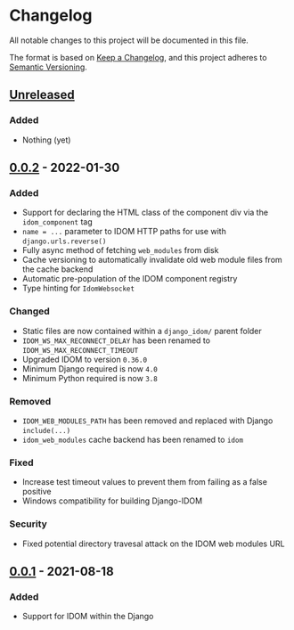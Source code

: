 # Changelog

All notable changes to this project will be documented in this file.

The format is based on [Keep a Changelog](https://keepachangelog.com/en/1.0.0/),
and this project adheres to [Semantic Versioning](https://semver.org/spec/v2.0.0.html).

<!--
Types of changes are to be listed in this order
    - "Added" for new features.
    - "Changed" for changes in existing functionality.
    - "Deprecated" for soon-to-be removed features.
    - "Removed" for now removed features.
    - "Fixed" for any bug fixes.
    - "Security" in case of vulnerabilities.
 -->

## [Unreleased]

### Added

- Nothing (yet)

## [0.0.2] - 2022-01-30

### Added

- Support for declaring the HTML class of the component div via the `idom_component` tag
- `name = ...` parameter to IDOM HTTP paths for use with `django.urls.reverse()`
- Fully async method of fetching `web_modules` from disk
- Cache versioning to automatically invalidate old web module files from the cache backend
- Automatic pre-population of the IDOM component registry
- Type hinting for `IdomWebsocket`

### Changed

- Static files are now contained within a `django_idom/` parent folder
- `IDOM_WS_MAX_RECONNECT_DELAY` has been renamed to `IDOM_WS_MAX_RECONNECT_TIMEOUT`
- Upgraded IDOM to version `0.36.0`
- Minimum Django required is now `4.0`
- Minimum Python required is now `3.8`

### Removed

- `IDOM_WEB_MODULES_PATH` has been removed and replaced with Django `include(...)`
- `idom_web_modules` cache backend has been renamed to `idom`

### Fixed

- Increase test timeout values to prevent them from failing as a false positive
- Windows compatibility for building Django-IDOM

### Security

- Fixed potential directory travesal attack on the IDOM web modules URL

## [0.0.1] - 2021-08-18

### Added

- Support for IDOM within the Django

[unreleased]: https://github.com/idom-team/django-idom/compare/0.0.2...HEAD
[0.0.2]: https://github.com/idom-team/django-idom/compare/0.0.1...0.0.2
[0.0.1]: https://github.com/idom-team/django-idom/releases/tag/0.0.1
